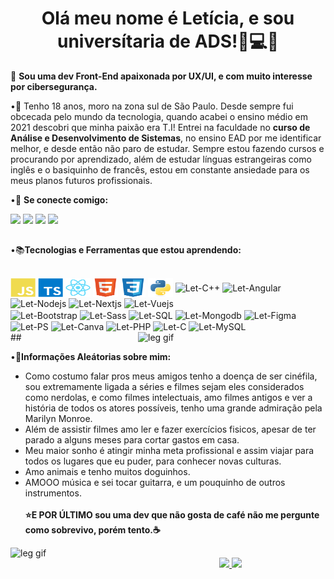 <h1 align="center">Olá meu nome é Letícia, e sou universítaria de ADS!💚💻💜</h1>

🌈 <strong align="center">Sou uma dev Front-End apaixonada por UX/UI, e com muito interesse por cibersegurança.</strong>

•🌼 Tenho 18 anos, moro na zona sul de São Paulo. Desde sempre fui obcecada pelo mundo da tecnologia, quando acabei o ensino médio em 2021 descobri que minha paixão era T.I! Entrei na faculdade no <strong>curso de Análise e Desenvolvimento de Sistemas</strong>, no ensino EAD por me identificar melhor, e desde então não paro de estudar. Sempre estou fazendo cursos e procurando por aprendizado, além de estudar línguas estrangeiras como inglês e o basiquinho de francês, estou em constante ansiedade para os meus planos futuros profissionais.

•🍭 <strong>Se conecte comigo:</strong>

  <a href="https://www.linkedin.com/in/let%C3%ADciaalvessilva/" target="_blank"><img src="https://img.shields.io/badge/-LinkedIn-%230077B5?style=for-the-badge&logo=linkedin&logoColor=white" target="_blank"></a> 
  <a href = "mailto:let.asilvadev@gmail.com"><img src="https://img.shields.io/badge/-Gmail-%23333?style=for-the-badge&logo=gmail&logoColor=white" target="_blank"></a>
  <a href="https://instagram.com/legjix" target="_blank"><img src="https://img.shields.io/badge/-Instagram-%23E4405F?style=for-the-badge&logo=instagram&logoColor=white" target="_blank"></a>
  <a href="https://www.twitch.tv/legjixx" target="_blank"><img src="https://img.shields.io/badge/Twitch-9146FF?style=for-the-badge&logo=twitch&logoColor=white" target="_blank"></a>
    
##

•📚<strong>Tecnologias e Ferramentas que estou aprendendo:</strong>

<div style="display: inline_block"><br>
  <img align="center" alt="Let-Js" height="30" width="40" src="https://raw.githubusercontent.com/devicons/devicon/master/icons/javascript/javascript-plain.svg">
  <img align="center" alt="Let-Ts" height="30" width="40" src="https://raw.githubusercontent.com/devicons/devicon/master/icons/typescript/typescript-plain.svg">
  <img align="center" alt="Let-React" height="30" width="40" src="https://raw.githubusercontent.com/devicons/devicon/master/icons/react/react-original.svg">
  <img align="center" alt="Let-HTML" height="30" width="40" src="https://raw.githubusercontent.com/devicons/devicon/master/icons/html5/html5-original.svg">
  <img align="center" alt="Let-CSS" height="30" width="40" src="https://raw.githubusercontent.com/devicons/devicon/master/icons/css3/css3-original.svg">
  <img align="center" alt="Let-Python" height="30" width="40" src="https://raw.githubusercontent.com/devicons/devicon/master/icons/python/python-original.svg">
  <img align="center" alt="Let-C++" height="30" width="40" src="https://cdn.jsdelivr.net/gh/devicons/devicon/icons/cplusplus/cplusplus-original.svg">
  <img align="center" alt="Let-Angular" height="30" width="40" src="https://cdn.jsdelivr.net/gh/devicons/devicon/icons/angularjs/angularjs-original.svg">
  <img align="center" alt="Let-Nodejs" height="30" width="40" src="https://cdn.jsdelivr.net/gh/devicons/devicon/icons/nodejs/nodejs-original.svg">
  <img align="center" alt="Let-Nextjs" height="30" width="40" src="https://cdn.jsdelivr.net/gh/devicons/devicon/icons/nextjs/nextjs-original.svg">
  <img align="center" alt="Let-Vuejs" height="30" width="40" src="https://cdn.jsdelivr.net/gh/devicons/devicon/icons/vuejs/vuejs-original.svg">
  <br>
  <img align="center" alt="Let-Bootstrap" height="30" width="40" src="https://cdn.jsdelivr.net/gh/devicons/devicon/icons/bootstrap/bootstrap-original.svg">
  <img align="center" alt="Let-Sass" height="30" width="40" src="https://cdn.jsdelivr.net/gh/devicons/devicon/icons/sass/sass-original.svg">
  <img align="center" alt="Let-SQL" height="30" width="40" src="https://cdn.jsdelivr.net/gh/devicons/devicon/icons/postgresql/postgresql-original.svg">
  <img align="center" alt="Let-Mongodb" height="30" width="40" src="https://cdn.jsdelivr.net/gh/devicons/devicon/icons/mongodb/mongodb-original.svg">
  <img align="center" alt="Let-Figma" height="30" width="40" src="https://cdn.jsdelivr.net/gh/devicons/devicon/icons/figma/figma-original.svg">
  <img align="center" alt="Let-PS" height="30" width="40" src="https://cdn.jsdelivr.net/gh/devicons/devicon/icons/photoshop/photoshop-plain.svg">
  <img align="center" alt="Let-Canva" height="30" width="40" src="https://cdn.jsdelivr.net/gh/devicons/devicon/icons/canva/canva-original.svg">
  <img align="center" alt="Let-PHP" height="30" width="40" src="https://cdn.jsdelivr.net/gh/devicons/devicon/icons/php/php-original.svg">
  <img align="center" alt="Let-C" height="30" width="40" src="https://cdn.jsdelivr.net/gh/devicons/devicon/icons/c/c-original.svg">
  <img align="center" alt="Let-MySQL" height="30" width="40" src="https://cdn.jsdelivr.net/gh/devicons/devicon/icons/mysql/mysql-original.svg">
  <img align="right" alt="leg gif" width="300" src="https://media.giphy.com/media/KAdHduuEQEddH4jqHC/giphy.gif">
</div>
  ##
  
  •🎸<strong>Informações Aleátorias sobre mim:</strong>
  - Como costumo falar pros meus amigos tenho a doença de ser cinéfila, sou extremamente ligada a séries e filmes sejam eles considerados como nerdolas, e como filmes intelectuais, amo filmes antigos e ver a história de todos os atores possíveis, tenho uma grande admiração pela Marilyn Monroe.
  - Além de assistir filmes amo ler e fazer exercícios fisicos, apesar de ter parado a alguns meses para cortar gastos em casa.
  - Meu maior sonho é atingir minha meta profissional e assim viajar para todos os lugares que eu puder, para conhecer novas culturas.
  - Amo animais e tenho muitos doguinhos.
  - AMOOO música e sei tocar guitarra, e um pouquinho de outros instrumentos. 
  <br><br>
  <strong>⭐E POR ÚLTIMO sou uma dev que não gosta de café não me pergunte como sobrevivo, porém tento.☕ </strong>
  
  <img align="left" alt="leg gif" width="200" src="https://media.giphy.com/media/Wn74RUT0vjnoU98Hnt/giphy.gif">

  ##
  
  <div align="center">
  <a href="https://github.com/legjix">
  <img height="160em" src="https://github-readme-stats.vercel.app/api?username=legjix&show_icons=true&theme=dark&include_all_commits=true&count_private=true"/>
  <img height="160em" src="https://github-readme-stats.vercel.app/api/top-langs/?username=legjix&layout=compact&langs_count=7&theme=dark"/>
    </div>  
 
  
